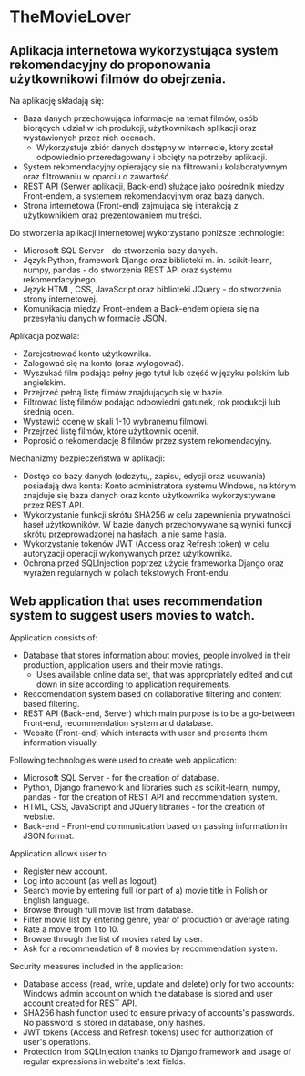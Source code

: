 # TheMovieLover

## Aplikacja internetowa wykorzystująca system rekomendacyjny do proponowania użytkownikowi filmów do obejrzenia.

Na aplikację składają się:
  - Baza danych przechowująca informacje na temat filmów, osób biorących udział w ich produkcji, użytkownikach aplikacji oraz wystawionych przez nich ocenach.
    - Wykorzystuje zbiór danych dostępny w Internecie, który został odpowiednio przeredagowany i obcięty na potrzeby aplikacji.
  - System rekomendacyjny opierający się na filtrowaniu kolaboratywnym oraz filtrowaniu w oparciu o zawartość.
  - REST API (Serwer aplikacji, Back-end) służące jako pośrednik między Front-endem, a systemem rekomendacyjnym oraz bazą danych.
  - Strona internetowa (Front-end) zajmująca się interakcją z użytkownikiem oraz prezentowaniem mu treści.

Do stworzenia aplikacji internetowej wykorzystano poniższe technologie:
  - Microsoft SQL Server - do stworzenia bazy danych.
  - Język Python, framework Django oraz biblioteki m. in. scikit-learn, numpy, pandas - do stworzenia REST API oraz systemu rekomendacyjnego.
  - Język HTML, CSS, JavaScript oraz biblioteki JQuery - do stworzenia strony internetowej.
  - Komunikacja między Front-endem a Back-endem opiera się na przesyłaniu danych w formacie JSON.

Aplikacja pozwala:
  - Zarejestrować konto użytkownika.
  - Zalogować się na konto (oraz wylogować).
  - Wyszukać film podając pełny jego tytuł lub część w języku polskim lub angielskim.
  - Przejrzeć pełną listę filmów znajdujących się w bazie.
  - Filtrować listę filmów podając odpowiedni gatunek, rok produkcji lub średnią ocen.
  - Wystawić ocenę w skali 1-10 wybranemu filmowi.
  - Przejrzeć listę filmów, które użytkownik ocenił.
  - Poprosić o rekomendację 8 filmów przez system rekomendacyjny.

Mechanizmy bezpieczeństwa w aplikacji:
  - Dostęp do bazy danych (odczytu,, zapisu, edycji oraz usuwania) posiadają dwa konta: Konto administratora systemu Windows, na którym znajduje się baza danych oraz konto użytkownika wykorzystywane przez REST API.
  - Wykorzystanie funkcji skrótu SHA256 w celu zapewnienia prywatności haseł użytkowników. W bazie danych przechowywane są wyniki funkcji skrótu przeprowadzonej na hasłach, a nie same hasła.
  - Wykorzystanie tokenów JWT (Access oraz Refresh token) w celu autoryzacji operacji wykonywanych przez użytkownika.
  - Ochrona przed SQLInjection poprzez użycie frameworka Django oraz wyrażen regularnych w polach tekstowych Front-endu.

## Web application that uses recommendation system to suggest users movies to watch.

Application consists of:
  - Database that stores information about movies, people involved in their production, application users and their movie ratings.
    - Uses available online data set, that was appropriately edited and cut down in size according to application requirements.
  - Reccomendation system based on collaborative filtering and content based filtering.
  - REST API (Back-end, Server) which main purpose is to be a go-between Front-end, recommendation system and database.
  - Website (Front-end) which interacts with user and presents them information visually.

Following technologies were used to create web application:
  - Microsoft SQL Server - for the creation of database.
  - Python, Django framework and libraries such as scikit-learn, numpy, pandas - for the creation of REST API and recommendation system.
  - HTML, CSS, JavaScript and JQuery libraries - for the creation of website.
  - Back-end - Front-end communication based on passing information in JSON format.

Application allows user to:
  - Register new account.
  - Log into account (as well as logout).
  - Search movie by entering full (or part of a) movie title in Polish or English language.
  - Browse through full movie list from database.
  - Filter movie list by entering genre, year of production or average rating.
  - Rate a movie from 1 to 10.
  - Browse through the list of movies rated by user.
  - Ask for a recommendation of 8 movies by recommendation system.

Security measures included in the application:
  - Database access (read, write, update and delete) only for two accounts: Windows admin account on which the database is stored and user account created for REST API.
  - SHA256 hash function used to ensure privacy of accounts's passwords. No password is stored in database, only hashes.
  - JWT tokens (Access and Refresh tokens) used for authorization of user's operations.
  - Protection from SQLInjection thanks to Django framework and usage of regular expressions in website's text fields.
